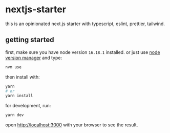 # nextjs-starter

this is an opinionated next.js starter with typescript, eslint, prettier, tailwind.

## getting started

first, make sure you have node version `16.18.1` installed. or just use [node version manager](https://github.com/nvm-sh/nvm) and type:

```bash
nvm use
```

then install with:

```bash
yarn
# or
yarn install
```

for development, run:

```bash
yarn dev
```

open [http://localhost:3000](http://localhost:3000) with your browser to see the result.
